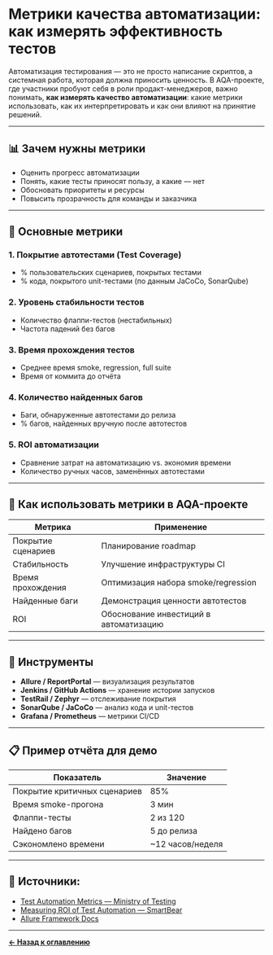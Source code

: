 # Метрики качества автоматизации: как измерять эффективность тестов

Автоматизация тестирования — это не просто написание скриптов, а системная работа, которая должна приносить ценность. В AQA-проекте, где участники пробуют себя в роли продакт-менеджеров, важно понимать, **как измерять качество автоматизации**: какие метрики использовать, как их интерпретировать и как они влияют на принятие решений.

---

## 📊 Зачем нужны метрики

- Оценить прогресс автоматизации
- Понять, какие тесты приносят пользу, а какие — нет
- Обосновать приоритеты и ресурсы
- Повысить прозрачность для команды и заказчика

---

## 📐 Основные метрики

### 1. Покрытие автотестами (Test Coverage)
- % пользовательских сценариев, покрытых тестами
- % кода, покрытого unit-тестами (по данным JaCoCo, SonarQube)

### 2. Уровень стабильности тестов
- Количество флаппи-тестов (нестабильных)
- Частота падений без багов

### 3. Время прохождения тестов
- Среднее время smoke, regression, full suite
- Время от коммита до отчёта

### 4. Количество найденных багов
- Баги, обнаруженные автотестами до релиза
- % багов, найденных вручную после автотестов

### 5. ROI автоматизации
- Сравнение затрат на автоматизацию vs. экономия времени
- Количество ручных часов, заменённых автотестами

---

## 🧠 Как использовать метрики в AQA-проекте

| Метрика                   | Применение                                 |
|---------------------------|---------------------------------------------|
| Покрытие сценариев        | Планирование roadmap                       |
| Стабильность              | Улучшение инфраструктуры CI                |
| Время прохождения         | Оптимизация набора smoke/regression        |
| Найденные баги            | Демонстрация ценности автотестов           |
| ROI                       | Обоснование инвестиций в автоматизацию     |

---

## 🧰 Инструменты

- **Allure / ReportPortal** — визуализация результатов
- **Jenkins / GitHub Actions** — хранение истории запусков
- **TestRail / Zephyr** — отслеживание покрытия
- **SonarQube / JaCoCo** — анализ кода и unit-тестов
- **Grafana / Prometheus** — метрики CI/CD

---

## 📋 Пример отчёта для демо

| Показатель                  | Значение         |
|-----------------------------|------------------|
| Покрытие критичных сценариев| 85%              |
| Время smoke-прогона         | 3 мин            |
| Флаппи-тесты                | 2 из 120         |
| Найдено багов               | 5 до релиза      |
| Сэкономлено времени         | ~12 часов/неделя |

---

## 🔗 Источники:

- [Test Automation Metrics — Ministry of Testing](https://www.ministryoftesting.com/articles/test-automation-metrics)
- [Measuring ROI of Test Automation — SmartBear](https://smartbear.com/learn/automated-testing/test-automation-roi/)
- [Allure Framework Docs](https://docs.qameta.io/allure/)

---
[**← Назад к оглавлению**](../README.md)
